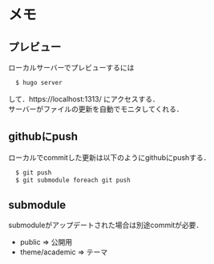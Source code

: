 # メモ

## プレビュー
ローカルサーバーでプレビューするには

```bash
  $ hugo server
```

して．https://localhost:1313/ にアクセスする．  
サーバーがファイルの更新を自動でモニタしてくれる．

## githubにpush
ローカルでcommitした更新は以下のようにgithubにpushする．

```bash
  $ git push
  $ git submodule foreach git push
```

## submodule
submoduleがアップデートされた場合は別途commitが必要．

- public => 公開用
- theme/academic => テーマ

